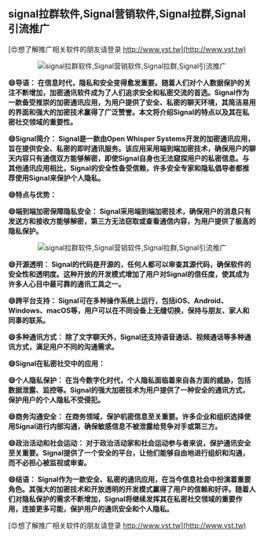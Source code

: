 ## **signal拉群软件,Signal营销软件,Signal拉群,Signal引流推广**

[😍想了解推广相关软件的朋友请登录 http://www.vst.tw](http://www.vst.tw)

 <center><img src="https://vst.tw/MP4/tuiguang/png/1.png" alt="signal拉群软件,Signal营销软件,Signal拉群,Signal引流推广"></center>

**😄导语： 在信息时代，隐私和安全变得愈发重要。随着人们对个人数据保护的关注不断增加，加密通讯软件成为了人们追求安全和私密交流的首选。Signal作为一款备受推崇的加密通讯应用，为用户提供了安全、私密的聊天环境，其简洁易用的界面和强大的加密技术赢得了广泛赞誉。本文将介绍Signal的特点以及其在私密社交领域的重要性。**

**😄Signal简介： Signal是一款由Open Whisper Systems开发的加密通讯应用，旨在提供安全、私密的即时通讯服务。该应用采用端到端加密技术，确保用户的聊天内容只有通信双方能够解密，即使Signal自身也无法窥探用户的私密信息。与其他通讯应用相比，Signal的安全性备受信赖，许多安全专家和隐私倡导者都推荐使用Signal来保护个人隐私。**

**😄特点与优势：**

**😄端到端加密保障隐私安全： Signal采用端到端加密技术，确保用户的消息只有发送方和接收方能够解密，第三方无法窃取或查看通信内容，为用户提供了极高的隐私保护。**

 <center><img src="https://vst.tw/MP4/tuiguang/png/1.png" alt="signal拉群软件,Signal营销软件,Signal拉群,Signal引流推广"></center>

**😄开源透明： Signal的代码是开源的，任何人都可以审查其源代码，确保软件的安全性和透明度。这种开放的开发模式增加了用户对Signal的信任度，使其成为许多人心目中最可靠的通讯工具之一。**

**😄跨平台支持： Signal可在多种操作系统上运行，包括iOS、Android、Windows、macOS等，用户可以在不同设备上无缝切换，保持与朋友、家人和同事的联系。**

**😄多种通讯方式： 除了文字聊天外，Signal还支持语音通话、视频通话等多种通讯方式，满足用户不同的沟通需求。**

**😄Signal在私密社交中的应用：**

**😄个人隐私保护： 在当今数字化时代，个人隐私面临着来自各方面的威胁，包括数据泄露、监控等。Signal的强大加密技术为用户提供了一种安全的通讯方式，保护用户的个人隐私不受侵犯。**

**😄商务沟通安全： 在商务领域，保护机密信息至关重要。许多企业和组织选择使用Signal进行内部沟通，确保敏感信息不被泄露给竞争对手或第三方。**

**😄政治活动和社会运动： 对于政治活动家和社会运动参与者来说，保护通讯安全至关重要。Signal提供了一个安全的平台，让他们能够自由地进行组织和沟通，而不必担心被监视或审查。**

**😄结语： Signal作为一款安全、私密的通讯应用，在当今信息社会中扮演着重要角色。其强大的加密技术和开放透明的开发模式赢得了用户的信赖和好评。随着人们对隐私保护的需求不断增加，Signal将继续发挥其在私密社交领域的重要作用，连接更多可能，保护用户的通讯安全和个人隐私。**

[😍想了解推广相关软件的朋友请登录 http://www.vst.tw](http://www.vst.tw)



